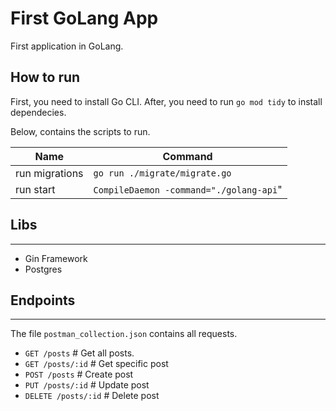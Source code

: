 # First GoLang App

First application in GoLang.

## How to run
First, you need to install Go CLI. After, you need to run `go mod tidy` to install dependecies.

Below, contains the scripts to run.

| Name | Command |
|-------|---------|
| run migrations | `go run ./migrate/migrate.go`
| run start | `CompileDaemon -command="./golang-api`"

## Libs
---
- Gin Framework
- Postgres

## Endpoints
---
The file `postman_collection.json` contains all requests.

- `GET /posts` # Get all posts.
- `GET /posts/:id` # Get specific post
- `POST /posts` # Create post
- `PUT /posts/:id` # Update post
- `DELETE /posts/:id` # Delete post
